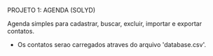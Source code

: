 PROJETO 1: AGENDA (SOLYD)

Agenda simples para cadastrar, buscar, excluir, importar e exportar contatos.

* Os contatos serao carregados atraves do arquivo 'database.csv'.